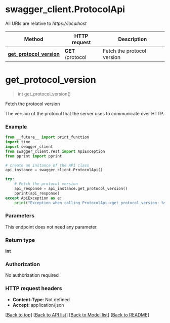 # swagger_client.ProtocolApi

All URIs are relative to *https://localhost*

Method | HTTP request | Description
------------- | ------------- | -------------
[**get_protocol_version**](ProtocolApi.md#get_protocol_version) | **GET** /protocol | Fetch the protocol version


# **get_protocol_version**
> int get_protocol_version()

Fetch the protocol version

The version of the protocol that the server uses to communicate over HTTP.

### Example
```python
from __future__ import print_function
import time
import swagger_client
from swagger_client.rest import ApiException
from pprint import pprint

# create an instance of the API class
api_instance = swagger_client.ProtocolApi()

try:
    # Fetch the protocol version
    api_response = api_instance.get_protocol_version()
    pprint(api_response)
except ApiException as e:
    print("Exception when calling ProtocolApi->get_protocol_version: %s\n" % e)
```

### Parameters
This endpoint does not need any parameter.

### Return type

**int**

### Authorization

No authorization required

### HTTP request headers

 - **Content-Type**: Not defined
 - **Accept**: application/json

[[Back to top]](#) [[Back to API list]](../README.md#documentation-for-api-endpoints) [[Back to Model list]](../README.md#documentation-for-models) [[Back to README]](../README.md)

